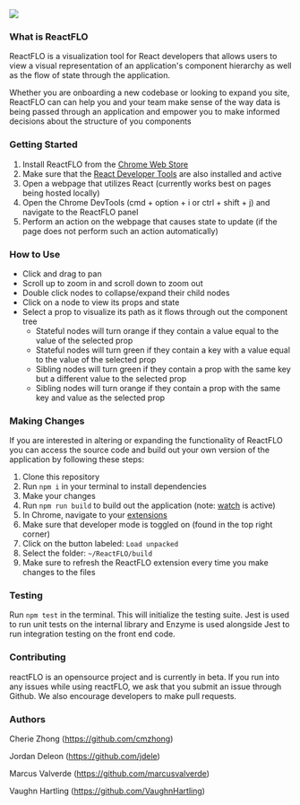 <img src='/assets/reactb.png'>

### What is ReactFLO
ReactFLO is a visualization tool for React developers that allows users to view a visual representation of an application's component hierarchy as well as the flow of state through the application.

Whether you are onboarding a new codebase or looking to expand you site, ReactFLO can can help you and your team make sense of the way data is being passed through an application and empower you to make informed decisions about the structure of you components

### Getting Started
1. Install ReactFLO from the [Chrome Web Store](https://developer.chrome.com/webstore/publish)
1. Make sure that the [React Developer Tools](https://chrome.google.com/webstore/detail/react-developer-tools/fmkadmapgofadopljbjfkapdkoienihi?hl=en) are also installed and active
1. Open a webpage that utilizes React (currently works best on pages being hosted locally)
1. Open the Chrome DevTools (cmd + option + i or ctrl + shift + j) and navigate to the ReactFLO panel
1. Perform an action on the webpage that causes state to update (if the page does not perform such an action automatically)

### How to Use
* Click and drag to pan
* Scroll up to zoom in and scroll down to zoom out
* Double click nodes to collapse/expand their child nodes
* Click on a node to view its props and state
* Select a prop to visualize its path as it flows through out the component tree
  * Stateful nodes will turn orange if they contain a value equal to the value of the selected prop
  * Stateful nodes will turn green if they contain a key with a value equal to the value of the selected prop
  * Sibling nodes will turn green if they contain a prop with the same key but a different value to the selected prop
  * Sibling nodes will turn orange if they contain a prop with the same key and value as the selected prop

### Making Changes
If you are interested in altering or expanding the functionality of ReactFLO you can access the source code and build out your own version of the application by following these steps:
1. Clone this repository
1. Run `npm i` in your terminal to install dependencies
1. Make your changes
1. Run `npm run build` to build out the application (note: [watch](https://webpack.js.org/configuration/watch/) is active)
1. In Chrome, navigate to your [extensions](chrome://extensions/)
1. Make sure that developer mode is toggled on (found in the top right corner)
1. Click on the button labeled: `Load unpacked`
1. Select the folder: `~/ReactFLO/build`
1. Make sure to refresh the ReactFLO extension every time you make changes to the files

### Testing
Run `npm test` in the terminal. This will initialize the testing suite. Jest is used to run unit tests on the internal library and Enzyme is used alongside Jest to run integration testing on the front end code.

### Contributing
reactFLO is an opensource project and is currently in beta. If you run into any issues while using reactFLO, we ask that you submit an issue through Github. We also encourage developers to make pull requests.

### Authors
Cherie Zhong (https://github.com/cmzhong)

Jordan Deleon (https://github.com/jdele)

Marcus Valverde (https://github.com/marcusvalverde)

Vaughn Hartling (https://github.com/VaughnHartling)
